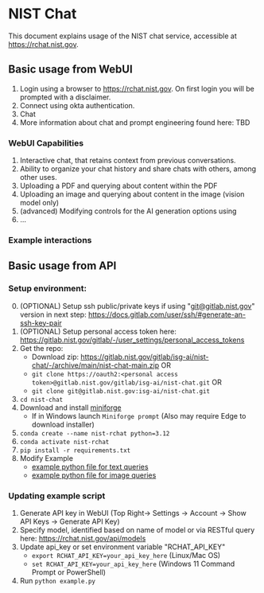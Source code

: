 # NIST Chat

This document explains usage of the NIST chat service, accessible at https://rchat.nist.gov. 

## Basic usage from WebUI

1. Login using a browser to https://rchat.nist.gov. On first login you will be prompted with a disclaimer.
2. Connect using okta authentication.
3. Chat
4. More information about chat and prompt engineering found here: TBD

### WebUI Capabilities
1. Interactive chat, that retains context from previous conversations.
2. Ability to organize your chat history and share chats with others, among other uses.
3. Uploading a PDF and querying about content within the PDF
4. Uploading an image and querying about content in the image (vision model only) 
5. (advanced) Modifying controls for the AI generation options using 
6. ...

### Example interactions

## Basic usage from API

### Setup environment:
0. (OPTIONAL) Setup ssh public/private keys if using "git@gitlab.nist.gov" version in next step: https://docs.gitlab.com/user/ssh/#generate-an-ssh-key-pair 
0. (OPTIONAL) Setup personal access token here: https://gitlab.nist.gov/gitlab/-/user_settings/personal_access_tokens
1. Get the repo:
    * Download zip: https://gitlab.nist.gov/gitlab/isg-ai/nist-chat/-/archive/main/nist-chat-main.zip OR 
    * `git clone https://oauth2:<personal access token>@gitlab.nist.gov/gitlab/isg-ai/nist-chat.git` OR 
    * `git clone git@gitlab.nist.gov:isg-ai/nist-chat.git`
2. `cd nist-chat`
3. Download and install [miniforge](https://github.com/conda-forge/miniforge)
    * If in Windows launch `Miniforge prompt` (Also may require Edge to download installer)
4. `conda create --name nist-rchat python=3.12`
5. `conda activate nist-rchat`
6. `pip install -r requirements.txt`
7. Modify Example 
    * [example python file for text queries](https://gitlab.nist.gov/gitlab/isg-ai/nist-chat/-/blob/main/example_text.py)
    * [example python file for image queries](https://gitlab.nist.gov/gitlab/isg-ai/nist-chat/-/blob/main/example_image.py)

### Updating example script
1. Generate API key in WebUI (Top Right-> Settings -> Account -> Show API Keys -> Generate API Key)
2. Specify model, identified based on name of model or via RESTful query here: https://rchat.nist.gov/api/models
3. Update api_key or set environment variable "RCHAT_API_KEY"
    * `export RCHAT_API_KEY=your_api_key_here` (Linux/Mac OS)
    * `set RCHAT_API_KEY=your_api_key_here` (Windows 11 Command Prompt or PowerShell)
4. Run `python example.py`


